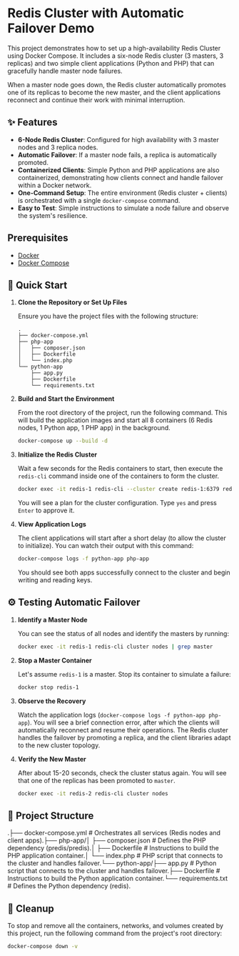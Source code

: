 # Redis Cluster with Automatic Failover Demo

This project demonstrates how to set up a high-availability Redis Cluster using Docker Compose. It includes a six-node Redis cluster (3 masters, 3 replicas) and two simple client applications (Python and PHP) that can gracefully handle master node failures.

When a master node goes down, the Redis cluster automatically promotes one of its replicas to become the new master, and the client applications reconnect and continue their work with minimal interruption.

## ✨ Features

- **6-Node Redis Cluster**: Configured for high availability with 3 master nodes and 3 replica nodes.
- **Automatic Failover**: If a master node fails, a replica is automatically promoted.
- **Containerized Clients**: Simple Python and PHP applications are also containerized, demonstrating how clients connect and handle failover within a Docker network.
- **One-Command Setup**: The entire environment (Redis cluster + clients) is orchestrated with a single `docker-compose` command.
- **Easy to Test**: Simple instructions to simulate a node failure and observe the system's resilience.

## Prerequisites

- [Docker](https://docs.docker.com/get-docker/)
- [Docker Compose](https://docs.docker.com/compose/install/)

## 🚀 Quick Start

1.  **Clone the Repository or Set Up Files**

    Ensure you have the project files with the following structure:

    ```
    .
    ├── docker-compose.yml
    ├── php-app
    │   ├── composer.json
    │   ├── Dockerfile
    │   └── index.php
    └── python-app
        ├── app.py
        ├── Dockerfile
        └── requirements.txt
    ```

2.  **Build and Start the Environment**

    From the root directory of the project, run the following command. This will build the application images and start all 8 containers (6 Redis nodes, 1 Python app, 1 PHP app) in the background.

    ```bash
    docker-compose up --build -d
    ```

3.  **Initialize the Redis Cluster**

    Wait a few seconds for the Redis containers to start, then execute the `redis-cli` command inside one of the containers to form the cluster.

    ```bash
    docker exec -it redis-1 redis-cli --cluster create redis-1:6379 redis-2:6379 redis-3:6379 redis-4:6379 redis-5:6379 redis-6:6379 --cluster-replicas 1
    ```

    You will see a plan for the cluster configuration. Type `yes` and press `Enter` to approve it.

4.  **View Application Logs**

    The client applications will start after a short delay (to allow the cluster to initialize). You can watch their output with this command:

    ```bash
    docker-compose logs -f python-app php-app
    ```

    You should see both apps successfully connect to the cluster and begin writing and reading keys.

## ⚙️ Testing Automatic Failover

1.  **Identify a Master Node**

    You can see the status of all nodes and identify the masters by running:
    ```bash
    docker exec -it redis-1 redis-cli cluster nodes | grep master
    ```

2.  **Stop a Master Container**

    Let's assume `redis-1` is a master. Stop its container to simulate a failure:
    ```bash
    docker stop redis-1
    ```

3.  **Observe the Recovery**

    Watch the application logs (`docker-compose logs -f python-app php-app`). You will see a brief connection error, after which the clients will automatically reconnect and resume their operations. The Redis cluster handles the failover by promoting a replica, and the client libraries adapt to the new cluster topology.

4.  **Verify the New Master**

    After about 15-20 seconds, check the cluster status again. You will see that one of the replicas has been promoted to `master`.
    ```bash
    docker exec -it redis-2 redis-cli cluster nodes
    ```

## 📁 Project Structure

.├── docker-compose.yml        # Orchestrates all services (Redis nodes and client apps).├── php-app/│   ├── composer.json         # Defines the PHP dependency (predis/predis).│   ├── Dockerfile            # Instructions to build the PHP application container.│   └── index.php             # PHP script that connects to the cluster and handles failover.└── python-app/├── app.py                # Python script that connects to the cluster and handles failover.├── Dockerfile            # Instructions to build the Python application container.└── requirements.txt      # Defines the Python dependency (redis).
## 🧹 Cleanup

To stop and remove all the containers, networks, and volumes created by this project, run the following command from the project's root directory:

```bash
docker-compose down -v
